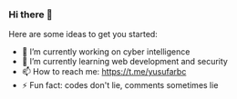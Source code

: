 ### Hi there 👋


Here are some ideas to get you started:

- 🔭 I’m currently working on cyber intelligence
- 🌱 I’m currently learning web development and security
- 📫 How to reach me: https://t.me/yusufarbc
- ⚡ Fun fact: codes don't lie, comments sometimes lie

